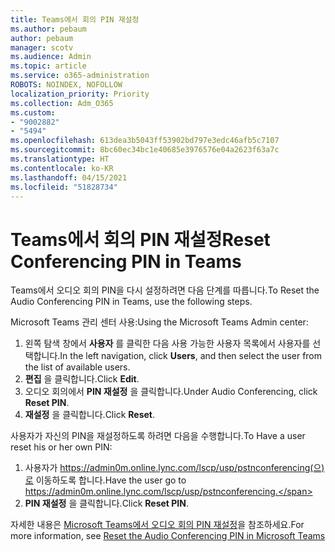 ```yaml
---
title: Teams에서 회의 PIN 재설정
ms.author: pebaum
author: pebaum
manager: scotv
ms.audience: Admin
ms.topic: article
ms.service: o365-administration
ROBOTS: NOINDEX, NOFOLLOW
localization_priority: Priority
ms.collection: Adm_O365
ms.custom:
- "9002882"
- "5494"
ms.openlocfilehash: 613dea3b5043ff53902bd797e3edc46afb5c7107
ms.sourcegitcommit: 8bc60ec34bc1e40685e3976576e04a2623f63a7c
ms.translationtype: HT
ms.contentlocale: ko-KR
ms.lasthandoff: 04/15/2021
ms.locfileid: "51828734"
---
```

# <a name="reset-conferencing-pin-in-teams"></a><span data-ttu-id="29e1a-102">Teams에서 회의 PIN 재설정</span><span class="sxs-lookup"><span data-stu-id="29e1a-102">Reset Conferencing PIN in Teams</span></span>

<span data-ttu-id="29e1a-103">Teams에서 오디오 회의 PIN을 다시 설정하려면 다음 단계를 따릅니다.</span><span class="sxs-lookup"><span data-stu-id="29e1a-103">To Reset the Audio Conferencing PIN in Teams, use the following steps.</span></span>  

<span data-ttu-id="29e1a-104">Microsoft Teams 관리 센터 사용:</span><span class="sxs-lookup"><span data-stu-id="29e1a-104">Using the Microsoft Teams Admin center:</span></span>

1. <span data-ttu-id="29e1a-105">왼쪽 탐색 창에서 **사용자** 를 클릭한 다음 사용 가능한 사용자 목록에서 사용자를 선택합니다.</span><span class="sxs-lookup"><span data-stu-id="29e1a-105">In the left navigation, click **Users**, and then select the user from the list of available users.</span></span>
2. <span data-ttu-id="29e1a-106">**편집** 을 클릭합니다.</span><span class="sxs-lookup"><span data-stu-id="29e1a-106">Click **Edit**.</span></span>
3. <span data-ttu-id="29e1a-107">오디오 회의에서 **PIN 재설정** 을 클릭합니다.</span><span class="sxs-lookup"><span data-stu-id="29e1a-107">Under Audio Conferencing, click **Reset PIN**.</span></span>
4. <span data-ttu-id="29e1a-108">**재설정** 을 클릭합니다.</span><span class="sxs-lookup"><span data-stu-id="29e1a-108">Click **Reset**.</span></span>

<span data-ttu-id="29e1a-109">사용자가 자신의 PIN을 재설정하도록 하려면 다음을 수행합니다.</span><span class="sxs-lookup"><span data-stu-id="29e1a-109">To Have a user reset his or her own PIN:</span></span>
1. <span data-ttu-id="29e1a-110">사용자가 https://admin0m.online.lync.com/lscp/usp/pstnconferencing(으)로 이동하도록 합니다.</span><span class="sxs-lookup"><span data-stu-id="29e1a-110">Have the user go to https://admin0m.online.lync.com/lscp/usp/pstnconferencing.</span></span>
2. <span data-ttu-id="29e1a-111">**PIN 재설정** 을 클릭합니다.</span><span class="sxs-lookup"><span data-stu-id="29e1a-111">Click **Reset PIN**.</span></span>

<span data-ttu-id="29e1a-112">자세한 내용은 [Microsoft Teams에서 오디오 회의 PIN 재설정](https://docs.microsoft.com/microsoftteams/reset-the-audio-conferencing-pin-in-teams)을 참조하세요.</span><span class="sxs-lookup"><span data-stu-id="29e1a-112">For more information, see [Reset the Audio Conferencing PIN in Microsoft Teams](https://docs.microsoft.com/microsoftteams/reset-the-audio-conferencing-pin-in-teams)</span></span>
